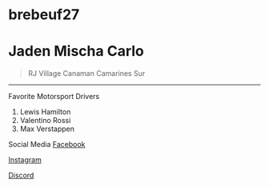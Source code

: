 # brebeuf27
# Jaden Mischa Carlo
> RJ Village Canaman Camarines Sur
- - -
Favorite Motorsport Drivers
1. Lewis Hamilton
2. Valentino Rossi
3. Max Verstappen

Social Media
[Facebook](https://www.facebook.com/jadenmischacarlo.matias.79)

[Instagram](https://www.instagram.com/71_1.11?igsh=MTh2ZWF5MDZsY3VqMA==)

[Discord](ihateyou10)

